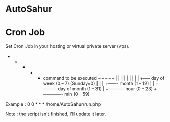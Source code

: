 # AutoSahur

# Cron Job
Set Cron Job in your hosting or virtual private server (vps).

* * * * * command to be executed
– – – – –
| | | | |
| | | | +—– day of week (0 – 7) (Sunday=0)
| | | +——- month (1 – 12)
| | +——— day of month (1 – 31)
| +———– hour (0 – 23)
+————- min (0 – 59)

Example : 0 0 * * * /home/AutoSahur/run.php

Note : the script isn't finished, I'll update it later.